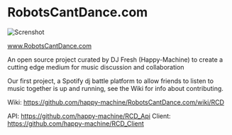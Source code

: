 # RobotsCantDance.com
![Screnshot](https://i.imgur.com/xJF27gr.png)

www.RobotsCantDance.com

An open source project curated by DJ Fresh (Happy-Machine) to create a cutting edge medium for music discussion and collaboration

Our first project, a Spotify dj battle platform to allow friends to listen to music together is up and running, see the Wiki for info about contributing.

Wiki: https://github.com/happy-machine/RobotsCantDance.com/wiki/RCD

  API: https://github.com/happy-machine/RCD_Api
  Client:  https://github.com/happy-machine/RCD_Client
